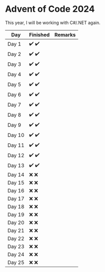 ﻿# Advent of Code 2024

This year, I will be working with C#/.NET again.

| Day    | Finished                              | Remarks |
|--------|---------------------------------------|---------|
| Day 1  | :heavy_check_mark: :heavy_check_mark: |         |
| Day 2  | :heavy_check_mark: :heavy_check_mark: |         |
| Day 3  | :heavy_check_mark: :heavy_check_mark: |         |
| Day 4  | :heavy_check_mark: :heavy_check_mark: |         |
| Day 5  | :heavy_check_mark: :heavy_check_mark: |         |
| Day 6  | :heavy_check_mark: :heavy_check_mark: |         |
| Day 7  | :heavy_check_mark: :heavy_check_mark: |         |
| Day 8  | :heavy_check_mark: :heavy_check_mark: |         |
| Day 9  | :heavy_check_mark: :heavy_check_mark: |         |
| Day 10 | :heavy_check_mark: :heavy_check_mark: |         |
| Day 11 | :heavy_check_mark: :heavy_check_mark: |         |
| Day 12 | :heavy_check_mark: :heavy_check_mark: |         |
| Day 13 | :heavy_check_mark: :heavy_check_mark: |         |
| Day 14 | :x: :x:                               |         |
| Day 15 | :x: :x:                               |         |
| Day 16 | :x: :x:                               |         |
| Day 17 | :x: :x:                               |         |
| Day 18 | :x: :x:                               |         |
| Day 19 | :x: :x:                               |         |
| Day 20 | :x: :x:                               |         |
| Day 21 | :x: :x:                               |         |
| Day 22 | :x: :x:                               |         |
| Day 23 | :x: :x:                               |         |
| Day 24 | :x: :x:                               |         |
| Day 25 | :x: :x:                               |         |
